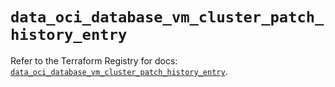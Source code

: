 # `data_oci_database_vm_cluster_patch_history_entry`

Refer to the Terraform Registry for docs: [`data_oci_database_vm_cluster_patch_history_entry`](https://registry.terraform.io/providers/oracle/oci/7.19.0/docs/data-sources/database_vm_cluster_patch_history_entry).
